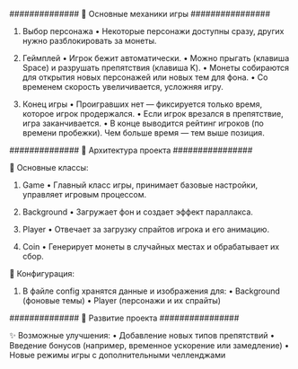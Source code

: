 ############## 🔹 Основные механики игры ################

1. Выбор персонажа
   • Некоторые персонажи доступны сразу, других нужно разблокировать за монеты.

2. Геймплей
   • Игрок бежит автоматически.
   • Можно прыгать (клавиша Space) и разрушать препятствия (клавиша K).
   • Монеты собираются для открытия новых персонажей или новых тем для фона.
   • Со временем скорость увеличивается, усложняя игру.

3. Конец игры
   • Проигравших нет — фиксируется только время, которое игрок продержался.
   • Если игрок врезался в препятствие, игра заканчивается.
   • В конце выводится рейтинг игроков (по времени пробежки). Чем больше время — тем выше позиция.

############## 🔹 Архитектура проекта ################

📌 Основные классы:

1. Game
   • Главный класс игры, принимает базовые настройки, управляет игровым процессом.

2. Background
   • Загружает фон и создает эффект параллакса.

3. Player
   • Отвечает за загрузку спрайтов игрока и его анимацию.

4. Coin
   • Генерирует монеты в случайных местах и обрабатывает их сбор.

📌 Конфигурация:

1. В файле config хранятся данные и изображения для:
   • Background (фоновые темы)
   • Player (персонажи и их спрайты)

############## 🔹 Развитие проекта ################

✨ Возможные улучшения:
• Добавление новых типов препятствий
• Введение бонусов (например, временное ускорение или замедление)
• Новые режимы игры с дополнительными челленджами
